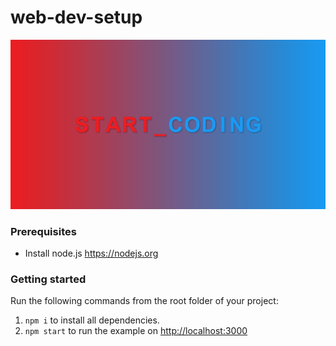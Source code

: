 # web-dev-setup

![alt tag](screenshot.png)

### Prerequisites
- Install node.js <https://nodejs.org>

### Getting started
Run the following commands from the root folder of your project:
1. `npm i` to install all dependencies.
2. `npm start` to run the example on <http://localhost:3000>

